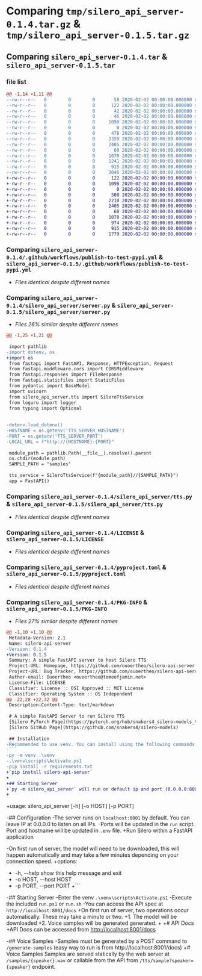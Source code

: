 # Comparing `tmp/silero_api_server-0.1.4.tar.gz` & `tmp/silero_api_server-0.1.5.tar.gz`

## Comparing `silero_api_server-0.1.4.tar` & `silero_api_server-0.1.5.tar`

### file list

```diff
@@ -1,14 +1,11 @@
--rw-r--r--   0        0        0       58 2020-02-02 00:00:00.000000 silero_api_server-0.1.4/.env
--rw-r--r--   0        0        0      122 2020-02-02 00:00:00.000000 silero_api_server-0.1.4/requirements.txt
--rw-r--r--   0        0        0       42 2020-02-02 00:00:00.000000 silero_api_server-0.1.4/run.ps1
--rw-r--r--   0        0        0       46 2020-02-02 00:00:00.000000 silero_api_server-0.1.4/run.sh
--rw-r--r--   0        0        0     1098 2020-02-02 00:00:00.000000 silero_api_server-0.1.4/.github/workflows/publish-to-test-pypi.yml
--rw-r--r--   0        0        0        0 2020-02-02 00:00:00.000000 silero_api_server-0.1.4/silero_api_server/__init__.py
--rw-r--r--   0        0        0      478 2020-02-02 00:00:00.000000 silero_api_server-0.1.4/silero_api_server/__main__.py
--rw-r--r--   0        0        0     2359 2020-02-02 00:00:00.000000 silero_api_server-0.1.4/silero_api_server/server.py
--rw-r--r--   0        0        0     2405 2020-02-02 00:00:00.000000 silero_api_server-0.1.4/silero_api_server/tts.py
--rw-r--r--   0        0        0       60 2020-02-02 00:00:00.000000 silero_api_server-0.1.4/.gitignore
--rw-r--r--   0        0        0     1070 2020-02-02 00:00:00.000000 silero_api_server-0.1.4/LICENSE
--rw-r--r--   0        0        0     1241 2020-02-02 00:00:00.000000 silero_api_server-0.1.4/README.md
--rw-r--r--   0        0        0      915 2020-02-02 00:00:00.000000 silero_api_server-0.1.4/pyproject.toml
--rw-r--r--   0        0        0     2046 2020-02-02 00:00:00.000000 silero_api_server-0.1.4/PKG-INFO
+-rw-r--r--   0        0        0      122 2020-02-02 00:00:00.000000 silero_api_server-0.1.5/requirements.txt
+-rw-r--r--   0        0        0     1098 2020-02-02 00:00:00.000000 silero_api_server-0.1.5/.github/workflows/publish-to-test-pypi.yml
+-rw-r--r--   0        0        0        0 2020-02-02 00:00:00.000000 silero_api_server-0.1.5/silero_api_server/__init__.py
+-rw-r--r--   0        0        0      500 2020-02-02 00:00:00.000000 silero_api_server-0.1.5/silero_api_server/__main__.py
+-rw-r--r--   0        0        0     2210 2020-02-02 00:00:00.000000 silero_api_server-0.1.5/silero_api_server/server.py
+-rw-r--r--   0        0        0     2405 2020-02-02 00:00:00.000000 silero_api_server-0.1.5/silero_api_server/tts.py
+-rw-r--r--   0        0        0       60 2020-02-02 00:00:00.000000 silero_api_server-0.1.5/.gitignore
+-rw-r--r--   0        0        0     1070 2020-02-02 00:00:00.000000 silero_api_server-0.1.5/LICENSE
+-rw-r--r--   0        0        0      974 2020-02-02 00:00:00.000000 silero_api_server-0.1.5/README.md
+-rw-r--r--   0        0        0      915 2020-02-02 00:00:00.000000 silero_api_server-0.1.5/pyproject.toml
+-rw-r--r--   0        0        0     1779 2020-02-02 00:00:00.000000 silero_api_server-0.1.5/PKG-INFO
```

### Comparing `silero_api_server-0.1.4/.github/workflows/publish-to-test-pypi.yml` & `silero_api_server-0.1.5/.github/workflows/publish-to-test-pypi.yml`

 * *Files identical despite different names*

### Comparing `silero_api_server-0.1.4/silero_api_server/server.py` & `silero_api_server-0.1.5/silero_api_server/server.py`

 * *Files 26% similar despite different names*

```diff
@@ -1,25 +1,21 @@
 
 import pathlib
-import dotenv, os
+import os
 from fastapi import FastAPI, Response, HTTPException, Request
 from fastapi.middleware.cors import CORSMiddleware
 from fastapi.responses import FileResponse
 from fastapi.staticfiles import StaticFiles
 from pydantic import BaseModel
 import uvicorn
 from silero_api_server.tts import SileroTtsService
 from loguru import logger
 from typing import Optional
 
 
-dotenv.load_dotenv()
-HOSTNAME = os.getenv('TTS_SERVER_HOSTNAME')
-PORT = os.getenv('TTS_SERVER_PORT')
-LOCAL_URL = f"http://{HOSTNAME}:{PORT}"
 
 module_path = pathlib.Path(__file__).resolve().parent
 os.chdir(module_path)
 SAMPLE_PATH = "samples"
 
 tts_service = SileroTtsService(f"{module_path}//{SAMPLE_PATH}")
 app = FastAPI()
```

### Comparing `silero_api_server-0.1.4/silero_api_server/tts.py` & `silero_api_server-0.1.5/silero_api_server/tts.py`

 * *Files identical despite different names*

### Comparing `silero_api_server-0.1.4/LICENSE` & `silero_api_server-0.1.5/LICENSE`

 * *Files identical despite different names*

### Comparing `silero_api_server-0.1.4/pyproject.toml` & `silero_api_server-0.1.5/pyproject.toml`

 * *Files identical despite different names*

### Comparing `silero_api_server-0.1.4/PKG-INFO` & `silero_api_server-0.1.5/PKG-INFO`

 * *Files 27% similar despite different names*

```diff
@@ -1,10 +1,10 @@
 Metadata-Version: 2.1
 Name: silero-api-server
-Version: 0.1.4
+Version: 0.1.5
 Summary: A simple FastAPI server to host Silero TTS
 Project-URL: Homepage, https://github.com/ouoertheo/silero-api-server
 Project-URL: Bug Tracker, https://github.com/ouoertheo/silero-api-server/issues
 Author-email: Ouoertheo <ouoertheo@tomeofjamin.net>
 License-File: LICENSE
 Classifier: License :: OSI Approved :: MIT License
 Classifier: Operating System :: OS Independent
@@ -22,28 +22,32 @@
 Description-Content-Type: text/markdown
 
 # A simple FastAPI Server to run Silero TTS
 [Silero PyTorch Page](https://pytorch.org/hub/snakers4_silero-models_tts/)
 [Silero GitHub Page](https://github.com/snakers4/silero-models)
 
 ## Installation
-Recommended to use venv. You can install using the following commands. Change the script name if you are installing from cmd or bash
-```
-py -m venv .\venv
-.\venv\scripts\Activate.ps1
-pip install -r requirements.txt
+`pip install silero-api-server`
+
+## Starting Server
+`py -m silero_api_server` will run on default ip and port (0.0.0.0:8001)
+
 ```
+usage: silero_api_server [-h] [-o HOST] [-p PORT]
 
-## Configuration
-The server runs on `localhost:8001` by default. You can leave IP at 0.0.0.0 to listen on all IPs.
-Ports will be updated in the `run` script. Port and hostname will be updated in `.env` file. 
+Run Silero within a FastAPI application
 
-On first run of server, the model will need to be downloaded, this will happen automatically and may take a few minutes depending on your connection speed.
+options:
+  -h, --help            show this help message and exit
+  -o HOST, --host HOST
+  -p PORT, --port PORT
+```
 
-## Starting Server
-Enter the venv `.\venv\scripts\Activate.ps1`
-Execute the included `run.ps1` or `run.sh`
-You can access the API spec at `http://localhost:8001/docs`
+On first run of server, two operations occur automatically. These may take a minute or two.
+1. The model will be downloaded 
+2. Voice samples will be generated generated. 
+
+# API Docs
+API Docs can be accessed from [http://localhost:8001/docs](http://localhost:8001/docs)
 
-## Voice Samples
-Samples must be generated by a POST command to `/generate-samples`  (easy way to run is from http://localhost:8001/docs)
+# Voice Samples
 Samples are served statically by the web server at `/samples/{speaker}.wav` or callable from the API from `/tts/sample?speaker={speaker}` endpoint.
```

